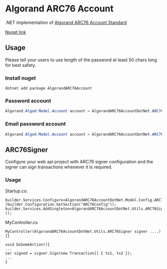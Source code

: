 # Algorand ARC76 Account

.NET implementation of [Algorand ARC76 Account Standard](https://github.com/algorandfoundation/ARCs/blob/main/ARCs/arc-0076.md)

[Nuget link](https://www.nuget.org/packages/AlgorandARC76Account/1.0.0#readme-body-tab)

## Usage

Please tell your users to use length of the password at least 50 chars long for best safety.

### Install nuget

```
dotnet add package AlgorandARC76Account
```

### Password account

```c#
Algorand.Algod.Model.Account account = AlgorandARC76AccountDotNet.ARC76.GetAccount("12345678901234567890123456789012345678901234567890");
```

### Email password account

```c#
Algorand.Algod.Model.Account account = AlgorandARC76AccountDotNet.ARC76.GetEmailAccount("email@example.com", "12345678901234567890123456789012345678901234567890");
```

## ARC76Signer

Configure your web api project with ARC76 signer configuration and the signer can sign transactions whenever it is required.

### Usage

Startup.cs:
```
builder.Services.Configure<AlgorandARC76AccountDotNet.Model.Config.ARC76Config>(builder.Configuration.GetSection("ARC76Config"));
builder.Services.AddSingleton<AlgorandARC76AccountDotNet.Utils.ARC76Signer>();
```

MyController.cs

```
MyController(AlgorandARC76AccountDotNet.Utils.ARC76Signer signer ....){}

void DoSomeAction(){
...
var signed = signer.Sign(new Transaction[] { tx1, tx2 });
...
}
```